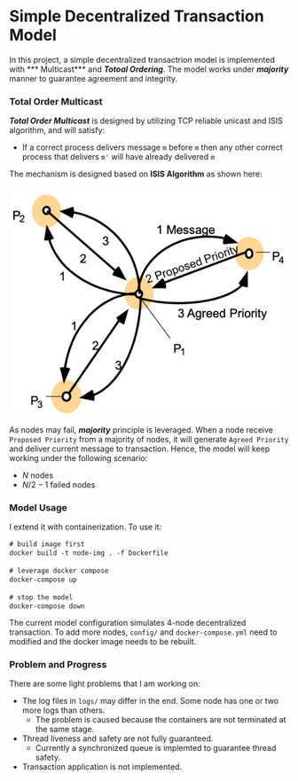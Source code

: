 # Simple Decentralized Transaction Model

In this project, a simple decentralized transactrion model is implemented with *** Multicast*** and ***Totoal Ordering***. The model works under ***majority*** manner to guarantee agreement and integrity. 

### Total Order Multicast

***Total Order Multicast*** is designed by utilizing TCP reliable unicast and ISIS algorithm, and will satisfy:

- If a correct process delivers message `m` before `m` then any other correct process that delivers `m'` will have already delivered `m`

The mechanism is designed based on **ISIS Algorithm** as shown here:

![isis](./isis.png)

As nodes may fail, ***majority*** principle is leveraged. When a node receive `Proposed Priority` from a majority of nodes, it will generate `Agreed Priority` and deliver current message to transaction. Hence, the model will keep working under the following scenario:

- $N$ nodes
- $N/2-1$ failed nodes

### Model Usage

I extend it with containerization. To use it:

```shell
# build image first
docker build -t node-img . -f Dockerfile

# leverage docker compose
docker-compose up

# stop the model
docker-compose down
```

The current model configuration simulates 4-node decentralized transaction. To add more nodes, `config/` and `docker-compose.yml` need to modified and the docker image needs to be rebuilt.		

### Problem and Progress

There are some light problems that I am working on:

- The log files in `logs/` may differ in the end. Some node has one or two more logs than others.
  - The problem is caused because the containers are not terminated at the same stage.
- Thread liveness and safety are not fully guaranteed. 
  - Currently a synchronized queue is implemted to guarantee thread safety.
- Transaction application is not implemented.











